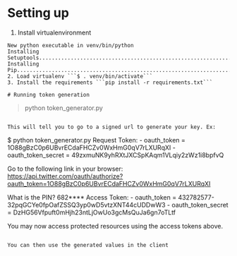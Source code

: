 # Setting up

 1. Install virtualenvironment
 ```$ virtualenv venv
New python executable in venv/bin/python
Installing Setuptools..............................................................................................................................................................................................................................done.
Installing Pip.....................................................................................................................................................................................................................................................................................................................................done.```
 2. Load virtualenv ```$ . venv/bin/activate```
 3. Install the requirements ```pip install -r requirements.txt```

# Running token generation
```
> python token_generator.py

```

This will tell you to go to a signed url to generate your key. Ex:
```
$ python token_generator.py 
Request Token:
    - oauth_token        = 1O88gBzC0p6UBvrECdaFHCZv0WxHmG0qV7rLXURqXI
    - oauth_token_secret = 49zxmuNK9yhRXtJXCSpKAqm1VLqiy2zWz1i8bpfvQ

Go to the following link in your browser:
https://api.twitter.com/oauth/authorize?oauth_token=1O88gBzC0p6UBvrECdaFHCZv0WxHmG0qV7rLXURqXI

What is the PIN? 682****
Access Token:
    - oauth_token        = 432782577-32pqGCYe0fpOafZSSQ3yp0wD5vtzXNT44cUDDwW3
    - oauth_token_secret = DzHG56Vfpuft0mHjh23ntLjOwUo3gcMsQuJa6gn7oTLtf

You may now access protected resources using the access tokens above.
```

You can then use the generated values in the client
